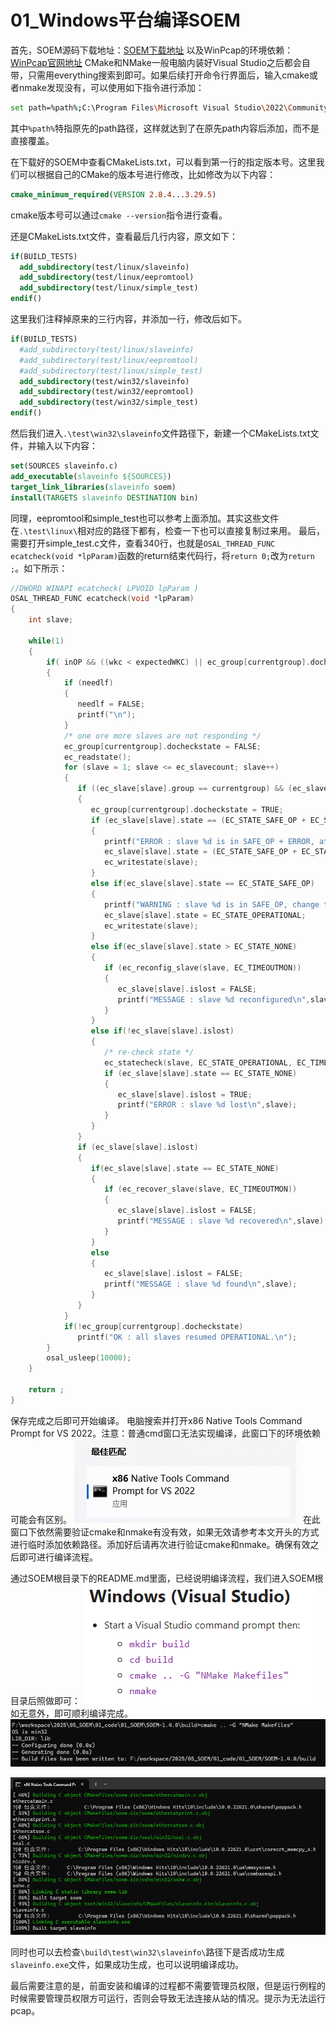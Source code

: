 # 01_Windows平台编译SOEM

首先，SOEM源码下载地址：[SOEM下载地址](https://github.com/OpenEtherCATsociety/SOEM)
以及WinPcap的环境依赖：[WinPcap官网地址](https://www.winpcap.org/)
CMake和NMake一般电脑内装好Visual Studio之后都会自带，只需用everything搜索到即可。如果后续打开命令行界面后，输入cmake或者nmake发现没有，可以使用如下指令进行添加：
``` bash
set path=%path%;C:\Program Files\Microsoft Visual Studio\2022\Community\Common7\IDE\CommonExtensions\Microsoft\CMake\CMake\bin
```
其中`%path%`特指原先的path路径，这样就达到了在原先path内容后添加，而不是直接覆盖。

在下载好的SOEM中查看CMakeLists.txt，可以看到第一行的指定版本号。这里我们可以根据自己的CMake的版本号进行修改，比如修改为以下内容：
``` cmake
cmake_minimum_required(VERSION 2.8.4...3.29.5)
```
cmake版本号可以通过`cmake --version`指令进行查看。

还是CMakeLists.txt文件，查看最后几行内容，原文如下：
``` cmake
if(BUILD_TESTS) 
  add_subdirectory(test/linux/slaveinfo)
  add_subdirectory(test/linux/eepromtool)
  add_subdirectory(test/linux/simple_test)
endif()
```
这里我们注释掉原来的三行内容，并添加一行，修改后如下。

``` cmake
if(BUILD_TESTS) 
  #add_subdirectory(test/linux/slaveinfo)
  #add_subdirectory(test/linux/eepromtool)
  #add_subdirectory(test/linux/simple_test)
  add_subdirectory(test/win32/slaveinfo)
  add_subdirectory(test/win32/eepromtool)
  add_subdirectory(test/win32/simple_test)
endif()
```

然后我们进入`.\test\win32\slaveinfo`文件路径下，新建一个CMakeLists.txt文件，并输入以下内容：
``` cmake
set(SOURCES slaveinfo.c)
add_executable(slaveinfo ${SOURCES})
target_link_libraries(slaveinfo soem)
install(TARGETS slaveinfo DESTINATION bin)
```

同理，eepromtool和simple_test也可以参考上面添加。其实这些文件在`.\test\linux\`相对应的路径下都有，检查一下也可以直接复制过来用。
最后，需要打开simple_test.c文件，查看340行，也就是`OSAL_THREAD_FUNC ecatcheck(void *lpParam)`函数的return结束代码行，将`return 0;`改为`return ;`。如下所示：

``` C
//DWORD WINAPI ecatcheck( LPVOID lpParam )
OSAL_THREAD_FUNC ecatcheck(void *lpParam)
{
    int slave;

    while(1)
    {
        if( inOP && ((wkc < expectedWKC) || ec_group[currentgroup].docheckstate))
        {
            if (needlf)
            {
               needlf = FALSE;
               printf("\n");
            }
            /* one ore more slaves are not responding */
            ec_group[currentgroup].docheckstate = FALSE;
            ec_readstate();
            for (slave = 1; slave <= ec_slavecount; slave++)
            {
               if ((ec_slave[slave].group == currentgroup) && (ec_slave[slave].state != EC_STATE_OPERATIONAL))
               {
                  ec_group[currentgroup].docheckstate = TRUE;
                  if (ec_slave[slave].state == (EC_STATE_SAFE_OP + EC_STATE_ERROR))
                  {
                     printf("ERROR : slave %d is in SAFE_OP + ERROR, attempting ack.\n", slave);
                     ec_slave[slave].state = (EC_STATE_SAFE_OP + EC_STATE_ACK);
                     ec_writestate(slave);
                  }
                  else if(ec_slave[slave].state == EC_STATE_SAFE_OP)
                  {
                     printf("WARNING : slave %d is in SAFE_OP, change to OPERATIONAL.\n", slave);
                     ec_slave[slave].state = EC_STATE_OPERATIONAL;
                     ec_writestate(slave);
                  }
                  else if(ec_slave[slave].state > EC_STATE_NONE)
                  {
                     if (ec_reconfig_slave(slave, EC_TIMEOUTMON))
                     {
                        ec_slave[slave].islost = FALSE;
                        printf("MESSAGE : slave %d reconfigured\n",slave);
                     }
                  }
                  else if(!ec_slave[slave].islost)
                  {
                     /* re-check state */
                     ec_statecheck(slave, EC_STATE_OPERATIONAL, EC_TIMEOUTRET);
                     if (ec_slave[slave].state == EC_STATE_NONE)
                     {
                        ec_slave[slave].islost = TRUE;
                        printf("ERROR : slave %d lost\n",slave);
                     }
                  }
               }
               if (ec_slave[slave].islost)
               {
                  if(ec_slave[slave].state == EC_STATE_NONE)
                  {
                     if (ec_recover_slave(slave, EC_TIMEOUTMON))
                     {
                        ec_slave[slave].islost = FALSE;
                        printf("MESSAGE : slave %d recovered\n",slave);
                     }
                  }
                  else
                  {
                     ec_slave[slave].islost = FALSE;
                     printf("MESSAGE : slave %d found\n",slave);
                  }
               }
            }
            if(!ec_group[currentgroup].docheckstate)
               printf("OK : all slaves resumed OPERATIONAL.\n");
        }
        osal_usleep(10000);
    }

    return ;
}
```

保存完成之后即可开始编译。
电脑搜索并打开x86 Native Tools Command Prompt for VS 2022。注意：普通cmd窗口无法实现编译，此窗口下的环境依赖可能会有区别。
![](vx_images/545311869126190.png)
在此窗口下依然需要验证cmake和nmake有没有效，如果无效请参考本文开头的方式进行临时添加依赖路径。添加好后请再次进行验证cmake和nmake。确保有效之后即可进行编译流程。

通过SOEM根目录下的README.md里面，已经说明编译流程，我们进入SOEM根目录后照做即可：
![](vx_images/464884256756000.png)
如无意外，即可顺利编译完成。
![](vx_images/328235573567336.png)

![](vx_images/501593400806559.png)

同时也可以去检查`\build\test\win32\slaveinfo\`路径下是否成功生成`slaveinfo.exe`文件，如果成功生成，也可以说明编译成功。

最后需要注意的是，前面安装和编译的过程都不需要管理员权限，但是运行例程的时候需要管理员权限方可运行，否则会导致无法连接从站的情况。提示为无法运行pcap。
